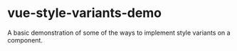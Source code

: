 # vue-style-variants-demo
A basic demonstration of some of the ways to implement style variants on a component.
